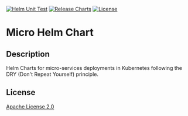 [![Helm Unit Test](https://github.com/ymedlop/micro-helm-chart/actions/workflows/helm-unittest.yaml/badge.svg?branch=main&event=push)](https://github.com/ymedlop/micro-helm-chart/actions/workflows/helm-unittest.yaml) [![Release Charts](https://github.com/ymedlop/micro-helm-chart/actions/workflows/helm-release.yml/badge.svg?event=push)](https://github.com/ymedlop/micro-helm-chart/actions/workflows/helm-release.yml) [![License](https://img.shields.io/badge/License-Apache%202.0-blue.svg)](https://opensource.org/licenses/Apache-2.0)

# Micro Helm Chart

## Description

Helm Charts for micro-services deployments in Kubernetes following the DRY (Don't Repeat Yourself) principle.

## License

[Apache License 2.0](/LICENSE)
